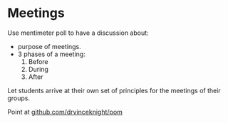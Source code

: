 Meetings
========

Use mentimeter poll to have a discussion about:

- purpose of meetings.
- 3 phases of a meeting:
    1. Before
    2. During
    3. After

Let students arrive at their own set of principles for the meetings of their
groups.

Point at 
[github.com/drvinceknight/pom](https://github.com/drvinceknight/pom)
